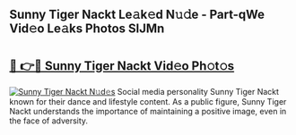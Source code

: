 ## Sunny Tiger Nackt Le𝚊k𝚎d N𝚞𝚍e - Part-qWe Vid𝚎o Le𝚊ks Photos SlJMn

# <h2><a href="http://fb3xk1.evod.top/?m=Sunny+Tiger+Nackt">🔗 👉🔴 Sunny Tiger Nackt Vid𝚎o Ph𝚘t𝚘s</a></h2>

[![Sunny Tiger Nackt N𝚞d𝚎s](https://i.imgur.com/8V9OHl7.gif)](http://fb3xk1.evod.top/?m=Sunny+Tiger+Nackt)
Social media personality Sunny Tiger Nackt known for their dance and lifestyle content. As a public figure, Sunny Tiger Nackt understands the importance of maintaining a positive image, even in the face of adversity. 
